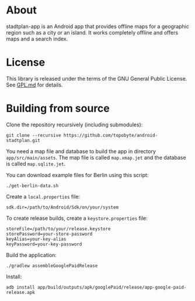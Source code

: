 # About

stadtplan-app is an Android app that provides offline maps for a
geographic region such as a city or an island. It works completely offline
and offers maps and a search index.

# License

This library is released under the terms of the GNU General Public
License. See [GPL.md](GPL.md) for details.

# Building from source

Clone the repository recursively (including submodules):

    git clone --recursive https://github.com/topobyte/android-stadtplan.git

You need a map file and database to build the app in directory
`app/src/main/assets`. The map file is called `map.xmap.jet` and the
database is called `map.sqlite.jet`.

You can download example files for Berlin using this script:

    ./get-berlin-data.sh

Create a `local.properties` file:

    sdk.dir=/path/to/Android/Sdk/on/your/system

To create release builds, create a `keystore.properties` file:

    storeFile=/path/to/your/release.keystore
    storePassword=your-store-password
    keyAlias=your-key-alias
    keyPassword=your-key-password

Build the application:

    ./gradlew assembleGooglePaidRelease

Install:

    adb install app/build/outputs/apk/googlePaid/release/app-google-paid-release.apk
